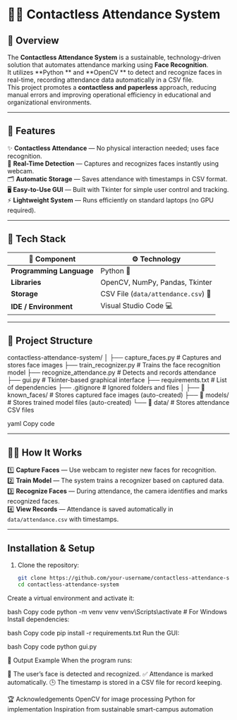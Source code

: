 # 👩‍💻 Contactless Attendance System

## 🌟 Overview  
The **Contactless Attendance System** is a sustainable, technology-driven solution that automates attendance marking using **Face Recognition**.  
It utilizes **Python ** and **OpenCV ** to detect and recognize faces in real-time, recording attendance data automatically in a CSV file.  
This project promotes a **contactless and paperless** approach, reducing manual errors and improving operational efficiency in educational and organizational environments.  

---

## 🚀 Features  
✨ **Contactless Attendance** — No physical interaction needed; uses face recognition.  
📸 **Real-Time Detection** — Captures and recognizes faces instantly using webcam.  
🗂️ **Automatic Storage** — Saves attendance with timestamps in CSV format.  
🖥️ **Easy-to-Use GUI** — Built with Tkinter for simple user control and tracking.  
⚡ **Lightweight System** — Runs efficiently on standard laptops (no GPU required).  

---

## 🧰 Tech Stack  

| 🧩 Component | ⚙️ Technology |
|--------------|--------------|
| **Programming Language** | Python 🐍 |
| **Libraries** | OpenCV, NumPy, Pandas, Tkinter |
| **Storage** | CSV File (`data/attendance.csv`) 📄 |
| **IDE / Environment** | Visual Studio Code 💻 |

---

## 📂 Project Structure  

contactless-attendance-system/
│
├──  capture_faces.py # Captures and stores face images
├──  train_recognizer.py # Trains the face recognition model
├──  recognize_attendance.py # Detects and records attendance
├──  gui.py # Tkinter-based graphical interface
├──  requirements.txt # List of dependencies
├──  .gitignore # Ignored folders and files
│
├── 📁 known_faces/ # Stores captured face images (auto-created)
├── 📁 models/ # Stores trained model files (auto-created)
└── 📁 data/ # Stores attendance CSV files

yaml
Copy code

---

## 🧑‍🏫 How It Works  

1️⃣ **Capture Faces** — Use webcam to register new faces for recognition.  
2️⃣ **Train Model** — The system trains a recognizer based on captured data.  
3️⃣ **Recognize Faces** — During attendance, the camera identifies and marks recognized faces.  
4️⃣ **View Records** — Attendance is saved automatically in `data/attendance.csv` with timestamps.  

---

##  Installation & Setup  

1. Clone the repository:  
   ```bash
   git clone https://github.com/your-username/contactless-attendance-system.git
   cd contactless-attendance-system
Create a virtual environment and activate it:

bash
Copy code
python -m venv venv
venv\Scripts\activate   # For Windows
Install dependencies:

bash
Copy code
pip install -r requirements.txt
Run the GUI:

bash
Copy code
python gui.py

🎯 Output Example
When the program runs:

👤 The user’s face is detected and recognized.
✅ Attendance is marked automatically.
🕒 The timestamp is stored in a CSV file for record keeping.

🏆 Acknowledgements
 OpenCV for image processing
 Python for implementation
 Inspiration from sustainable smart-campus automation
